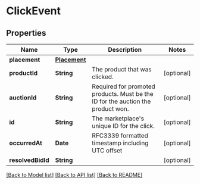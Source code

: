 # ClickEvent

## Properties
Name | Type | Description | Notes
------------ | ------------- | ------------- | -------------
**placement** | [**Placement**](Placement.md) |  | 
**productId** | **String** | The product that was clicked. | [optional] 
**auctionId** | **String** | Required for promoted products. Must be the ID for the auction the product won. | [optional] 
**id** | **String** | The marketplace&#39;s unique ID for the click. | [optional] 
**occurredAt** | **Date** | RFC3339 formatted timestamp including UTC offset | [optional] 
**resolvedBidId** | **String** |  | [optional] 

[[Back to Model list]](../README.md#documentation-for-models) [[Back to API list]](../README.md#documentation-for-api-endpoints) [[Back to README]](../README.md)


